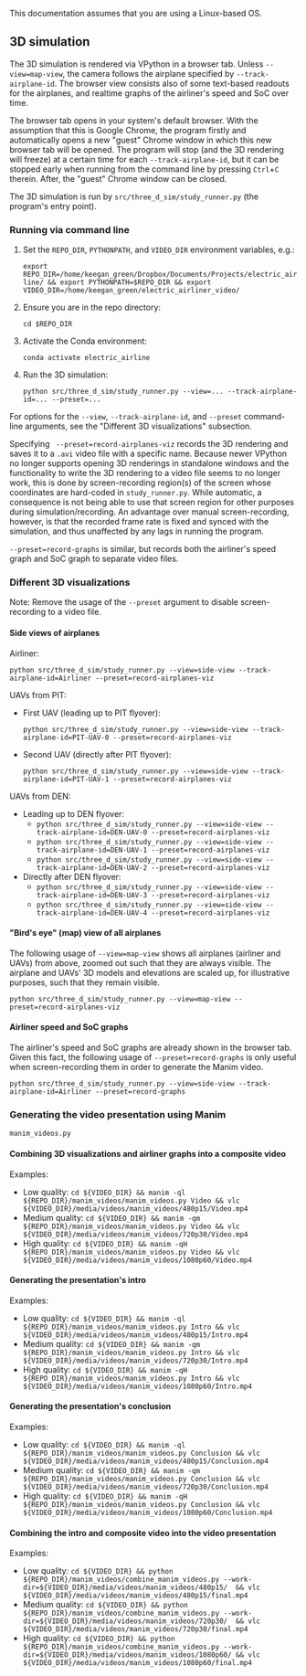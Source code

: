 This documentation assumes that you are using a Linux-based OS.

## 3D simulation

The 3D simulation is rendered via VPython in a browser tab. Unless `--view=map-view`, the camera follows the airplane specified by `--track-airplane-id`. The browser view consists also of some text-based readouts for the airplanes, and realtime graphs of the airliner's speed and SoC over time.

The browser tab opens in your system's default browser. With the assumption that this is Google Chrome, the program firstly and automatically opens a new "guest" Chrome window in which this new browser tab will be opened. The program will stop (and the 3D rendering will freeze) at a certain time for each `--track-airplane-id`, but it can be stopped early when running from the command line by pressing `Ctrl`+`C` therein. After, the "guest" Chrome window can be closed. 

The 3D simulation is run by `src/three_d_sim/study_runner.py` (the program's entry point).

### Running via command line

1. Set the `REPO_DIR`, `PYTHONPATH`, and `VIDEO_DIR` environment variables, e.g.:
    
    `export REPO_DIR=/home/keegan_green/Dropbox/Documents/Projects/electric_airline/ && export PYTHONPATH=$REPO_DIR && export VIDEO_DIR=/home/keegan_green/electric_airliner_video/`
    
2. Ensure you are in the repo directory:
    
    `cd $REPO_DIR`
    
3. Activate the Conda environment:
    
    `conda activate electric_airline`
    
4. Run the 3D simulation:
    
    `python src/three_d_sim/study_runner.py --view=... --track-airplane-id=... --preset=...`

For options for the `--view`, `--track-airplane-id`, and `--preset` command-line arguments, see the "Different 3D visualizations" subsection.

Specifying ` --preset=record-airplanes-viz` records the 3D rendering and saves it to a `.avi` video file with a specific name. Because newer VPython no longer supports opening 3D renderings in standalone windows and the functionality to write the 3D rendering to a video file seems to no longer work, this is done by screen-recording region(s) of the screen whose coordinates are hard-coded in `study_runner.py`. While automatic, a consequence is not being able to use that screen region for other purposes during simulation/recording. An advantage over manual screen-recording, however, is that the recorded frame rate is fixed and synced with the simulation, and thus unaffected by any lags in running the program.

`--preset=record-graphs` is similar, but records both the airliner's speed graph and SoC graph to separate video files.

### Different 3D visualizations

Note: Remove the usage of the `--preset` argument to disable screen-recording to a video file.

#### Side views of airplanes

Airliner:

`python src/three_d_sim/study_runner.py --view=side-view --track-airplane-id=Airliner --preset=record-airplanes-viz`

UAVs from PIT:
  - First UAV (leading up to PIT flyover):
    
    `python src/three_d_sim/study_runner.py --view=side-view --track-airplane-id=PIT-UAV-0 --preset=record-airplanes-viz`
    
  - Second UAV (directly after PIT flyover):
    
    `python src/three_d_sim/study_runner.py --view=side-view --track-airplane-id=PIT-UAV-1 --preset=record-airplanes-viz`

UAVs from DEN:
  - Leading up to DEN flyover:
    - `python src/three_d_sim/study_runner.py --view=side-view --track-airplane-id=DEN-UAV-0 --preset=record-airplanes-viz`
    - `python src/three_d_sim/study_runner.py --view=side-view --track-airplane-id=DEN-UAV-1 --preset=record-airplanes-viz`
    - `python src/three_d_sim/study_runner.py --view=side-view --track-airplane-id=DEN-UAV-2 --preset=record-airplanes-viz`
  - Directly after DEN flyover:
    - `python src/three_d_sim/study_runner.py --view=side-view --track-airplane-id=DEN-UAV-3 --preset=record-airplanes-viz`
    - `python src/three_d_sim/study_runner.py --view=side-view --track-airplane-id=DEN-UAV-4 --preset=record-airplanes-viz`

#### "Bird's eye" (map) view of all airplanes

The following usage of `--view=map-view` shows all airplanes (airliner and UAVs) from above, zoomed out such that they are always visible. The airplane and UAVs' 3D models and elevations are scaled up, for illustrative purposes, such that they remain visible.

`python src/three_d_sim/study_runner.py --view=map-view --preset=record-airplanes-viz`

#### Airliner speed and SoC graphs

The airliner's speed and SoC graphs are already shown in the browser tab. Given this fact, the following usage of `--preset=record-graphs` is only useful when screen-recording them in order to generate the Manim video.

`python src/three_d_sim/study_runner.py --view=side-view --track-airplane-id=Airliner --preset=record-graphs`

### Generating the video presentation using Manim

`manim_videos.py`

#### Combining 3D visualizations and airliner graphs into a composite video

Examples:

- Low quality:    `cd ${VIDEO_DIR} && manim -ql ${REPO_DIR}/manim_videos/manim_videos.py Video && vlc ${VIDEO_DIR}/media/videos/manim_videos/480p15/Video.mp4`
- Medium quality: `cd ${VIDEO_DIR} && manim -qm ${REPO_DIR}/manim_videos/manim_videos.py Video && vlc ${VIDEO_DIR}/media/videos/manim_videos/720p30/Video.mp4`
- High quality:   `cd ${VIDEO_DIR} && manim -qH ${REPO_DIR}/manim_videos/manim_videos.py Video && vlc ${VIDEO_DIR}/media/videos/manim_videos/1080p60/Video.mp4`

#### Generating the presentation's intro

Examples:

- Low quality:    `cd ${VIDEO_DIR} && manim -ql ${REPO_DIR}/manim_videos/manim_videos.py Intro && vlc ${VIDEO_DIR}/media/videos/manim_videos/480p15/Intro.mp4`
- Medium quality: `cd ${VIDEO_DIR} && manim -qm ${REPO_DIR}/manim_videos/manim_videos.py Intro && vlc ${VIDEO_DIR}/media/videos/manim_videos/720p30/Intro.mp4`
- High quality:   `cd ${VIDEO_DIR} && manim -qH ${REPO_DIR}/manim_videos/manim_videos.py Intro && vlc ${VIDEO_DIR}/media/videos/manim_videos/1080p60/Intro.mp4`

#### Generating the presentation's conclusion

Examples:

- Low quality:    `cd ${VIDEO_DIR} && manim -ql ${REPO_DIR}/manim_videos/manim_videos.py Conclusion && vlc ${VIDEO_DIR}/media/videos/manim_videos/480p15/Conclusion.mp4`
- Medium quality: `cd ${VIDEO_DIR} && manim -qm ${REPO_DIR}/manim_videos/manim_videos.py Conclusion && vlc ${VIDEO_DIR}/media/videos/manim_videos/720p30/Conclusion.mp4`
- High quality:   `cd ${VIDEO_DIR} && manim -qH ${REPO_DIR}/manim_videos/manim_videos.py Conclusion && vlc ${VIDEO_DIR}/media/videos/manim_videos/1080p60/Conclusion.mp4`

#### Combining the intro and composite video into the video presentation

Examples:

- Low quality:    `cd ${VIDEO_DIR} && python ${REPO_DIR}/manim_videos/combine_manim_videos.py --work-dir=${VIDEO_DIR}/media/videos/manim_videos/480p15/  && vlc ${VIDEO_DIR}/media/videos/manim_videos/480p15/final.mp4`
- Medium quality: `cd ${VIDEO_DIR} && python ${REPO_DIR}/manim_videos/combine_manim_videos.py --work-dir=${VIDEO_DIR}/media/videos/manim_videos/720p30/  && vlc ${VIDEO_DIR}/media/videos/manim_videos/720p30/final.mp4`
- High quality:   `cd ${VIDEO_DIR} && python ${REPO_DIR}/manim_videos/combine_manim_videos.py --work-dir=${VIDEO_DIR}/media/videos/manim_videos/1080p60/ && vlc ${VIDEO_DIR}/media/videos/manim_videos/1080p60/final.mp4`
